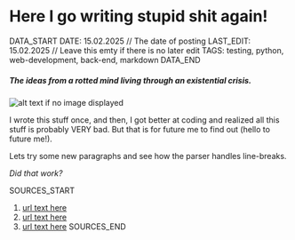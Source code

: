 # Here I go writing stupid shit again!

DATA_START
DATE: 15.02.2025 // The date of posting
LAST_EDIT: 15.02.2025 // Leave this emty if there is no later edit
TAGS: testing, python, web-development, back-end, markdown
DATA_END

##### The ideas from a rotted mind living through an existential crisis.

![alt text if no image displayed](foo/bar/img.png "Title of image when hovering")

I wrote this stuff once, and then, I got better at coding and realized all this stuff is probably VERY bad.
But that is for future me to find out (hello to future me!).

Lets try some new paragraphs and see how the parser handles line-breaks.

*Did that work?*

SOURCES_START
1. [url text here](https://hereGoesTheUrl.tst/some/url/source)
2. [url text here](https://hereGoesTheUrl.tst/some/url/source)
3. [url text here](https://hereGoesTheUrl.tst/some/url/source)
SOURCES_END
